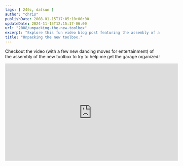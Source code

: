 ```yaml
---
tags: [ 240z, datsun ]
author: "chris"
publishDate: 2008-01-15T17:05:10+00:00
updateDate: 2024-11-15T12:15:17-06:00
url: "2008/unpacking-the-new-toolbox"
excerpt: "Explore this fun video blog post featuring the assembly of a new toolbox, complete with entertaining dance moves!"
title: "Unpacking the new toolbox."
---
```


Checkout the video (with a few new dancing moves for entertainment) of the assembly of the new toolbox to try to help me get the garage organized!

<iframe width="560" height="315" src="https://www.youtube.com/embed/XeVpdMm4SlI?si=atSQeeQQ3D4crQ3q" title="YouTube video player" frameborder="0" allow="accelerometer; autoplay; clipboard-write; encrypted-media; gyroscope; picture-in-picture; web-share" referrerpolicy="strict-origin-when-cross-origin" allowfullscreen></iframe>
